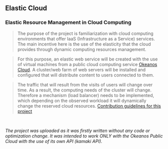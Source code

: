 ## Elastic Cloud
### Elastic Resource Management in Cloud Computing

>The purpose of the project is familiarization with cloud computing environments that offer IaaS (Infrastructure as a Service) services.
The main incentive here is the use of the elasticity that the cloud provides through dynamic computing resources management.

>For this purpose, an elastic web service will be created with the use of virtual machines from a public cloud computing service [Okeanos Cloud](https://okeanos.grnet.gr/).
A cluster/web farm of web servers will be installed and configured that will distribute content to users connected to them.

>The traffic that will result from the visits of users will change over time. As a result, the computing needs of the cluster will change.
Therefore a mechanism (load balancer) needs to be implemented, which depending on the observed workload it will dynamically change the reserved cloud resources.
[Contribution guidelines for this project](docs/CONTRIBUTING.md)

<br>

*The project was uploaded as it was firstly written without any code or optimization change. It was intended to work ONLY with the Okeanos Public Cloud with the use of its own API (kamaki API).*
